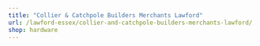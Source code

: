 ```yaml
---
title: "Collier & Catchpole Builders Merchants Lawford"
url: /lawford-essex/collier-and-catchpole-builders-merchants-lawford/
shop: hardware
---
```


